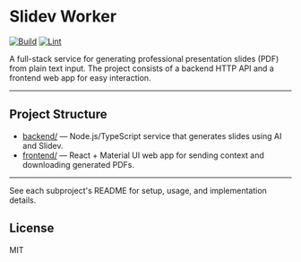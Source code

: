 # Slidev Worker

[![Build](https://github.com/FerroEduardo/slidev-generator/actions/workflows/build.yml/badge.svg)](https://github.com/FerroEduardo/slidev-generator/actions/workflows/build.yml) [![Lint](https://github.com/FerroEduardo/slidev-generator/actions/workflows/lint.yml/badge.svg)](https://github.com/FerroEduardo/slidev-generator/actions/workflows/lint.yml)

A full-stack service for generating professional presentation slides (PDF) from plain text input. The project consists of a backend HTTP API and a frontend web app for easy interaction.

---

## Project Structure

- [backend/](backend/README.md) — Node.js/TypeScript service that generates slides using AI and Slidev.
- [frontend/](frontend/README.md) — React + Material UI web app for sending context and downloading generated PDFs.

---

See each subproject's README for setup, usage, and implementation details.

## License

MIT
